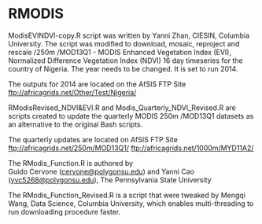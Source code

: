 # RMODIS
ModisEVINDVI-copy.R script was written by Yanni Zhan, CIESIN, Columbia University. The script was modified to download, mosaic, reproject and rescale /250m /MOD13Q1 - MODIS Enhanced Vegetation Index (EVI), Normalized Difference Vegetation Index (NDVI) 16 day timeseries for the country of Nigeria. The year needs to be changed. It is set to run 2014. 

The outputs for 2014 are located on the AfSIS FTP Site 
ftp://africagrids.net/Other/Test/Nigeria/

RModisRevised_NDVI&EVI.R and Modis_Quarterly_NDVI_Revised.R are scripts created to update the quarterly MODIS 250m /MOD13Q1 datasets as an alternative to the original Bash scripts. 

The quarterly updates are located on AfSIS FTP Site
ftp://africagrids.net/250m/MOD13Q1/
ftp://africagrids.net/1000m/MYD11A2/

The RModis_Function.R is authored by  
 Guido Cervone (cervone@polygonsu.edu) and Yanni Cao (yvc5268@polygonsu.edu), The Pennsylvania State University

The RModis_Function_Revised.R is a script that were tweaked by Mengqi Wang, Data Science, Columbia University, which enables multi-threading to run downloading procedure faster.
